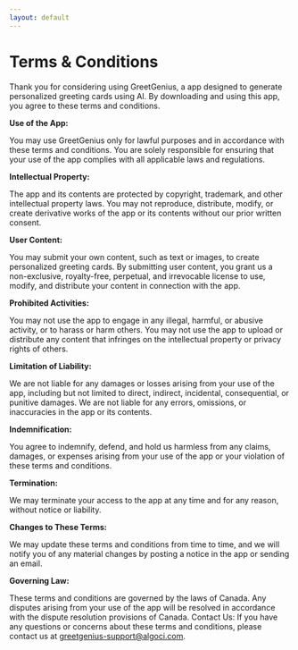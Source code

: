 ```yaml
---
layout: default
---
```

# Terms & Conditions

Thank you for considering using GreetGenius, a  app designed to generate personalized greeting cards using AI. By downloading and using this app, you agree to these terms and conditions.

**Use of the App:**

You may use GreetGenius only for lawful purposes and in accordance with these terms and conditions. You are solely responsible for ensuring that your use of the app complies with all applicable laws and regulations.

**Intellectual Property:**

The app and its contents are protected by copyright, trademark, and other intellectual property laws. You may not reproduce, distribute, modify, or create derivative works of the app or its contents without our prior written consent.

**User Content:**

You may submit your own content, such as text or images, to create personalized greeting cards. By submitting user content, you grant us a non-exclusive, royalty-free, perpetual, and irrevocable license to use, modify, and distribute your content in connection with the app.

**Prohibited Activities:**

You may not use the app to engage in any illegal, harmful, or abusive activity, or to harass or harm others. You may not use the app to upload or distribute any content that infringes on the intellectual property or privacy rights of others.

**Limitation of Liability:**

We are not liable for any damages or losses arising from your use of the app, including but not limited to direct, indirect, incidental, consequential, or punitive damages. We are not liable for any errors, omissions, or inaccuracies in the app or its contents.

**Indemnification:**

You agree to indemnify, defend, and hold us harmless from any claims, damages, or expenses arising from your use of the app or your violation of these terms and conditions.

**Termination:**

We may terminate your access to the app at any time and for any reason, without notice or liability.

**Changes to These Terms:**

We may update these terms and conditions from time to time, and we will notify you of any material changes by posting a notice in the app or sending an email.

**Governing Law:**

These terms and conditions are governed by the laws of Canada. Any disputes arising from your use of the app will be resolved in accordance with the dispute resolution provisions of Canada.
Contact Us:
If you have any questions or concerns about these terms and conditions, please contact us at [greetgenius-support@algoci.com](mailto:greetgenius-support@algoci.com).
